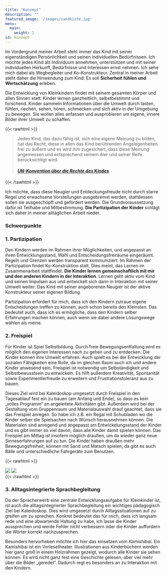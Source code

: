 ```yaml
---
title: "Konzept"
description: ""
featured_image: '/images/sandkiste.jpg'
menu:
  main:
    weight: 2
id: konzept
---
```


Im Vordergrund meiner Arbeit steht immer das Kind mit seiner eigenständigen Persönlichkeit und seinen individuellen Bedürfnissen. Ich möchte jedes Kind als Individuum annehmen, unterstützen und mit seiner individuellen Herkunft, Bedürfnisse und Interessen ernst nehmen. Ich sehe mich dabei als Wegbegleiter und Ko-Konstrukteur. Zentral in meiner Arbeit steht daher die Hinwendung zum Kind: Es soll **Sicherheit fühlen und Wertschätzung** erleben.

Die Entwicklung von Kleinkindern findet mit seinem gesamten Körper und allen Sinnen statt: Kinder lernen ganzheitlich, selbstbestimmt und forschend. Kinder sammeln Informationen über die Umwelt durch tasten, fühlen, riechen, sehen, hören, schmecken und sich aktiv in der Umgebung zu bewegen. Sie wollen alles anfassen und ausprobieren um eigene, innere Bilder ihrer Umwelt zu schaffen. 

{{< rawhtml >}}
<blockquote><p>Jedes Kind, das dazu fähig ist, sich eine eigene Meinung zu bilden, hat das Recht, diese in allen das Kind berührenden Angelegenheiten frei zu äußern und es wird ihm zugesichert, dass diese Meinung angemessen und entsprechend seinem Aler und seiner Reife berücksichtigt wird.</p>
<h4><em><a href="https://www.unicef.de/informieren/ueber-uns/fuer-kinderrechte/un-kinderrechtskonvention#pdf">UN-Konvention über die Rechte des Kindes</a></em></h4>
</blockquote>
{{< /rawhtml >}}

Ich möchte, dass diese Neugier und Entdeckungsfreude nicht durch starre Regel und erwachsene Vorstellungen ausgebremst werden, stattdessen sollen sie ausgeschöpft und gefördert werden. Die Grundvoraussetzung dafür ist Teilhabe und Mitbestimmung. <strong>Die Partizipation der Kinder</strong> schlägt sich daher in meiner alltäglichen Arbeit nieder.

### Schwerpunkte

### 1. Partizipation

Den Kindern werden im Rahmen ihrer Möglichkeiten, und angepasst an ihren Entwicklungsstand, Wahl und Entscheidungsfreiräume eingeräumt. Regeln und Grenzen werden transparent kommuniziert. Im Rahmen der Partizipation findet Ko-Konstruktion statt. Dies meint, das Lernen im Zusammenarbeit stattfindet: **Die Kinder lernen gemeinschaftlich mit mir und den anderen Kindern in der Interaktion**.  Lernen geht aktiv vom Kind und seinen Impulsen aus und entwickelt sich dann in Interaktion mit seiner Umwelt weiter: Das Kind mit seiner angeborenen Neugier ist der aktive Konstrukteur seiner eigenen Bildung.

Partizipation erfordert für mich, dass ich den Kindern zutraue eigene Entscheidungen treffen zu können, auch schon bereits den Kleinsten. Das bedeutet auch, dass ich es ermögliche, dass den Kindern selber Erfahrungen machen können, auch wenn sie dabei andere Lösungswege wählen als meine. 

### 2. Freispiel

Für Kinder ist Spiel Selbstbildung. Durch freie Bewegungsentfaltung wird es möglich den eigenen Interessen nach zu gehen und zu entdecken. Die Kinder können ihre Umwelt erfahren. Auch spielt es bei der Entwicklung der sozialen Fähigkeiten eine Rolle, da im gleichen Raum auch ich und andere Kinder anwesend sein. Freispiel ist notwendig um Selbständigkeit und Selbstbewusstsein zu entwickeln. Es hilft außerdem Kreativität, Spontanität sowie Experimentierfreude zu erweitern und Frustrationstoleranz aus zu bauen. 

Dieses Ziel wird bei Kaleidoskop umgesetzt durch Freispiel in den Tagesablauf fest ein zu bauen (am Anfang und Ende), so dass es kein „volles Programm“ an angeleitete Aktivitäten gibt. Außerdem wird bei der Gestaltung vom Gruppenraum und Materialauswahl drauf geachtet, dass sie das Freispiel anregen. So habe ich z.B. ein Regal mit Schubladen wo die Kinder selber die Spielsachen nach Wünsch herausnehmen können. Die Materialen sind anregend und angepasst am Entwickelungsstand der Kinder und es gibt immer so viel davon, dass alle Kinder damit spielen können. Das Freispiel am Mittag ist insofern möglich draußen, um da wieder ganz neue Sinneserfahrungen auf zu tun. Die Kinder haben draußen mehr Bewegungsfreiheit, können mit Sand und Matsch spielen, da gibt es auch Bälle und unterschiedliche Fahrgeräte zum Benutzen.

{{< rawhtml >}}
<div class="flex full-width">
<img src="/images/sandkiste_mit_iris.jpg" class="br4 ma1 w-50">
<img src="/images/ballspielen.jpg" class="br4 p5 ma1 w-50">
</div>
{{< /rawhtml >}}

### 3. Alltagsintegrierte Sprachbegleitung

Da der Spracherwerb eine zentrale Entwicklungsaufgabe für Kleinkinder ist, ist auch die alltagsintegrierter Sprachbegleitung ein wichtiges pädagogisch Ziel bei Kaleidoskop. Dies wird umgesetzt durch Alltagssituationen auf zu greifen um zu sprechen. 
Konkret bedeutet das für mich, dass ich langsam rede und eine abwartende Haltung zu habe, ich lasse die Kinder aussprechen und werde Fehler nicht verbessern oder die Kinder auffordern die Wörter korrekt nachzusprechen.

Besonders hervorheben möchte ich hier das einsetzen vom *Kamishibai*. Ein Kamishibai ist ein Vorlesetheater. Illustrationen aus Kinderbüchern werden hier ganz groß in einem Holzrahmen gezeigt, wodurch alle Kinder sie sehen können. Es wird nicht ganz fest eine Geschichte gelesen, aber viel mehr über die Bilder „geredet“. Dadurch regt es besonders an zu Interaktion mit den Kindern. 

